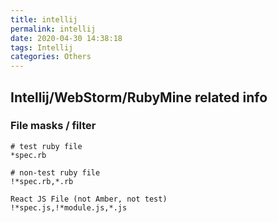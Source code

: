 ```yaml
---
title: intellij
permalink: intellij
date: 2020-04-30 14:38:18
tags: Intellij
categories: Others
---
```


## Intellij/WebStorm/RubyMine related info

### File masks / filter
``` 
# test ruby file
*spec.rb

# non-test ruby file
!*spec.rb,*.rb

React JS File (not Amber, not test)
!*spec.js,!*module.js,*.js
```





